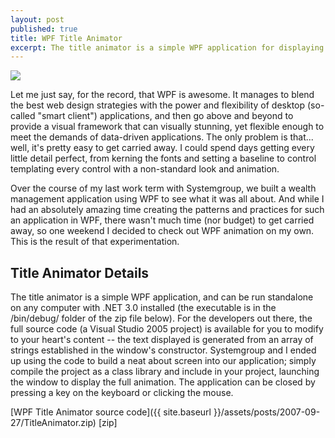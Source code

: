 ```yaml
---
layout: post
published: true
title: WPF Title Animator
excerpt: The title animator is a simple WPF application for displaying movie-credits style text using WPF animations.
---
```


<div class="post-img-left top-p hidden-xs">
    <img src="{{ site.baseurl }}/assets/posts/2007-09-27/titleanimator.gif"/>
</div>

Let me just say, for the record, that WPF is awesome. It manages to blend the best web design strategies with the power
and flexibility of desktop (so-called "smart client") applications, and then go above and beyond to provide a visual
framework that can visually stunning, yet flexible enough to meet the demands of data-driven applications. The only
problem is that... well, it's pretty easy to get carried away. I could spend days getting every little detail perfect,
from kerning the fonts and setting a baseline to control templating every control with a non-standard look and
animation.

Over the course of my last work term with Systemgroup, we built a wealth management application using WPF to see what it
was all about. And while I had an absolutely amazing time creating the patterns and practices for such an application in
WPF, there wasn't much time (nor budget) to get carried away, so one weekend I decided to check out WPF animation on my
own. This is the result of that experimentation.

## Title Animator Details

The title animator is a simple WPF application, and can be run standalone on any computer with .NET 3.0 installed (the
executable is in the /bin/debug/ folder of the zip file below). For the developers out there, the full source code (a
Visual Studio 2005 project) is available for you to modify to your heart's content -- the text displayed is generated
from an array of strings established in the window's constructor. Systemgroup and I ended up using the code to build a
neat about screen into our application; simply compile the project as a class library and include in your project,
launching the window to display the full animation. The application can be closed by pressing a key on the keyboard or
clicking the mouse.

[WPF Title Animator source code]({{ site.baseurl }}/assets/posts/2007-09-27/TitleAnimator.zip) [zip]
